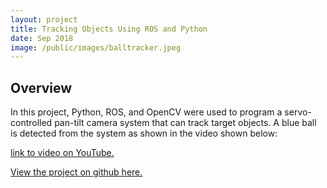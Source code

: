 ```yaml
---
layout: project
title: Tracking Objects Using ROS and Python
date: Sep 2018
image: /public/images/balltracker.jpeg
---
```


## Overview
In this project, Python, ROS, and OpenCV were used to program a servo-controlled pan-tilt camera system that can track target objects. A blue ball is detected from the system as shown in the video shown below:

[link to video on YouTube.](https://www.youtube.com/watch?v=M0TucFrqqSo)

[View the project on github here.](https://github.com/vnoelifant/ball_tracker_project)

